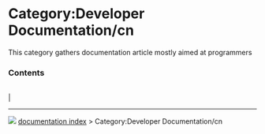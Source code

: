 # Category:Developer Documentation/cn
This category gathers documentation article mostly aimed at programmers

### Contents

|     |     |     |
| --- | --- | --- |
|



---
![](images/Button_right.svg) [documentation index](../README.md) > Category:Developer Documentation/cn

